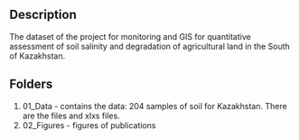 ## Description
The dataset of the project for monitoring and GIS for quantitative assessment of soil salinity and degradation of agricultural land in the South of Kazakhstan.

## Folders
1. 01_Data - contains the data: 204 samples of soil for Kazakhstan. There are the files and xlxs files.
2. 02_Figures - figures of publications
